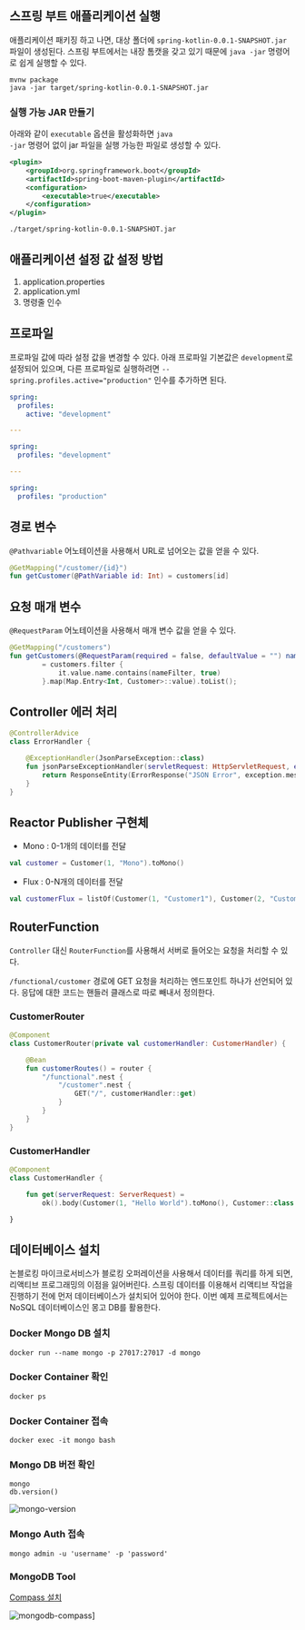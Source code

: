 ## 스프링 부트 애플리케이션 실행
애플리케이션 패키징 하고 나면, 대상 폴더에 <code>spring-kotlin-0.0.1-SNAPSHOT.jar</code> 파일이 생성된다. 스프링 부트에서는
내장 톰캣을 갖고 있기 때문에 <code>java -jar</code> 명령어로 쉽게 실행할 수 있다.

```shell script
mvnw package
java -jar target/spring-kotlin-0.0.1-SNAPSHOT.jar
``` 

### 실행 가능 JAR 만들기
아래와 같이 <code>executable</code> 옵션을 활성화하면 <code>java -jar</code> 명령어 없이 jar 파일을 실행 가능한 파일로 생성할 수 있다.
```xml
<plugin>
    <groupId>org.springframework.boot</groupId>
    <artifactId>spring-boot-maven-plugin</artifactId>
    <configuration>
        <executable>true</executable>
    </configuration>
</plugin>
```

```shell script
./target/spring-kotlin-0.0.1-SNAPSHOT.jar
```

## 애플리케이션 설정 값 설정 방법
1. application.properties
2. application.yml
3. 명령줄 인수

## 프로파일
프로파일 값에 따라 설정 값을 변경할 수 있다. 아래 프로파일 기본값은 <code>development</code>로 설정되어 있으며,
다른 프로파일로 실행하려면 <code>--spring.profiles.active="production"</code> 인수를 추가하면 된다. 

```yaml
spring:
  profiles:
    active: "development"

---

spring:
  profiles: "development"

---

spring:
  profiles: "production"
```

## 경로 변수
<code>@Pathvariable</code> 어노테이션을 사용해서 URL로 넘어오는 값을 얻을 수 있다.

```kotlin
@GetMapping("/customer/{id}")
fun getCustomer(@PathVariable id: Int) = customers[id]
```
 
## 요청 매개 변수
<code>@RequestParam</code> 어노테이션을 사용해서 매개 변수 값을 얻을 수 있다.

```kotlin
@GetMapping("/customers")
fun getCustomers(@RequestParam(required = false, defaultValue = "") nameFilter: String)
        = customers.filter {
            it.value.name.contains(nameFilter, true)
        }.map(Map.Entry<Int, Customer>::value).toList();
```

## Controller 에러 처리

```kotlin
@ControllerAdvice
class ErrorHandler {

    @ExceptionHandler(JsonParseException::class)
    fun jsonParseExceptionHandler(servletRequest: HttpServletRequest, exception: Exception): ResponseEntity<ErrorResponse> {
        return ResponseEntity(ErrorResponse("JSON Error", exception.message ?: "invalid json"), BAD_REQUEST)
    }
}
```

## Reactor Publisher 구현체
- Mono : 0-1개의 데이터를 전달
```kotlin
val customer = Customer(1, "Mono").toMono()
```

- Flux : 0-N개의 데이터를 전달
```kotlin
val customerFlux = listOf(Customer(1, "Customer1"), Customer(2, "Customer2")).toFlux()
```

## RouterFunction
<code>Controller</code> 대신 <code>RouterFunction</code>를 사용해서 서버로 들어오는 요청을 처리할 수 있다.

<code>/functional/customer</code> 경로에 GET 요청을 처리하는 엔드포인트 하나가 선언되어 있다. 응답에 대한 코드는 핸들러
클래스로 따로 빼내서 정의한다.

### CustomerRouter

```kotlin
@Component
class CustomerRouter(private val customerHandler: CustomerHandler) {

    @Bean
    fun customerRoutes() = router {
        "/functional".nest {
            "/customer".nest {
                GET("/", customerHandler::get)
            }
        }
    }
}
``` 

### CustomerHandler

```kotlin
@Component
class CustomerHandler {

    fun get(serverRequest: ServerRequest) =
        ok().body(Customer(1, "Hello World").toMono(), Customer::class.java)

}
```

## 데이터베이스 설치
논블로킹 마이크로서비스가 블로킹 오퍼레이션을 사용해서 데이터를 쿼리를 하게 되면, 리액티브 프로그래밍의 이점을 잃어버린다. 스프링 데이터를 이용해서 
리액티브 작업을 진행하기 전에 먼저 데이터베이스가 설치되어 있어야 한다. 이번 예제 프로젝트에서는 NoSQL 데이터베이스인 몽고 DB를 활용한다. 

### Docker Mongo DB 설치
```shell script
docker run --name mongo -p 27017:27017 -d mongo
```

### Docker Container 확인
```shell script
docker ps
```

### Docker Container 접속
```shell script
docker exec -it mongo bash
```

### Mongo DB 버전 확인
```shell script
mongo
db.version()
```

![mongo-version](https://user-images.githubusercontent.com/43853352/73738727-5a0ac100-4788-11ea-875a-a3a15f60dba8.png)

### Mongo Auth 접속
```shell script
mongo admin -u 'username' -p 'password'
```

### MongoDB Tool
[Compass 설치](https://www.mongodb.com/products/compass)

![mongodb-compass](https://user-images.githubusercontent.com/43853352/73739702-16b15200-478a-11ea-9b58-a724181ed212.png)]